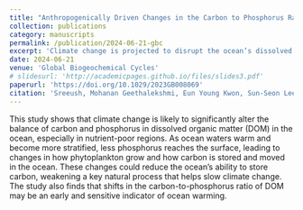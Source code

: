 ```yaml
---
title: "Anthropogenically Driven Changes in the Carbon to Phosphorus Ratio of Marine Dissolved Organic Matter"
collection: publications
category: manuscripts
permalink: /publication/2024-06-21-gbc
excerpt: 'Climate change is projected to disrupt the ocean’s dissolved organic matter balance, reducing carbon export and weakening the ocean’s ability to absorb atmospheric CO₂.'
date: 2024-06-21
venue: 'Global Biogeochemical Cycles'
# slidesurl: 'http://academicpages.github.io/files/slides3.pdf'
paperurl: 'https://doi.org/10.1029/2023GB008069'
citation: 'Sreeush, Mohanan Geethalekshmi, Eun Young Kwon, Sun‐Seon Lee, and Arjun Babu Nellikkattil. "Anthropogenically driven changes in the carbon to phosphorus ratio of marine dissolved organic matter." Global Biogeochemical Cycles 38, no. 6 (2024): e2023GB008069.'
---
```


This study shows that climate change is likely to significantly alter the balance of carbon and phosphorus in dissolved organic matter (DOM) in the ocean, especially in nutrient-poor regions. As ocean waters warm and become more stratified, less phosphorus reaches the surface, leading to changes in how phytoplankton grow and how carbon is stored and moved in the ocean. These changes could reduce the ocean’s ability to store carbon, weakening a key natural process that helps slow climate change. The study also finds that shifts in the carbon-to-phosphorus ratio of DOM may be an early and sensitive indicator of ocean warming.